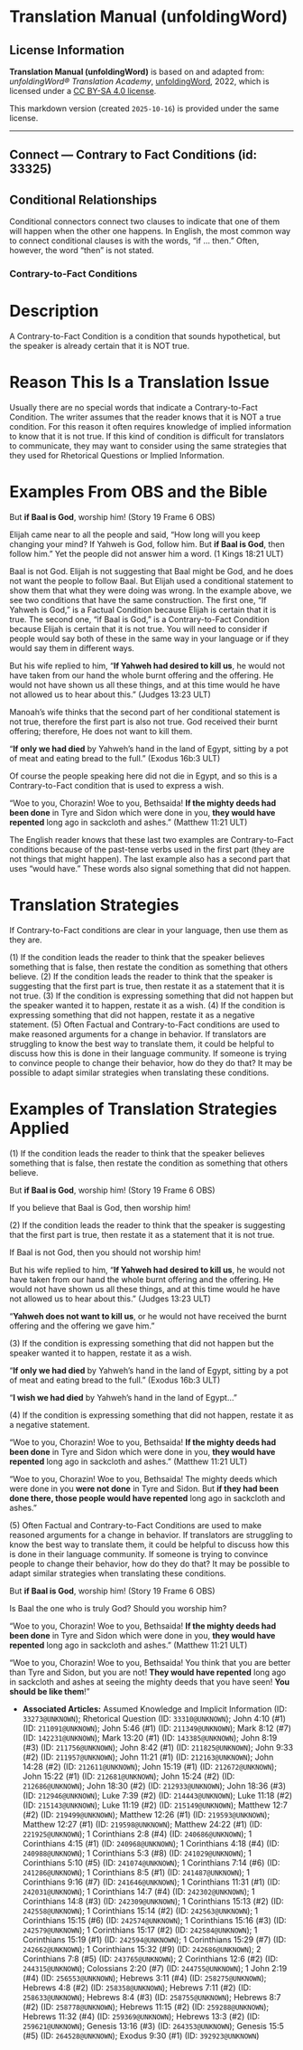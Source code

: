 # Translation Manual (unfoldingWord)

## License Information

**Translation Manual (unfoldingWord)** is based on and adapted from: _unfoldingWord® Translation Academy_, [unfoldingWord](https://unfoldingword.org/utw), 2022, which is licensed under a [CC BY-SA 4.0 license](https://creativecommons.org/licenses/by-sa/4.0/legalcode.en).

This markdown version (created `2025-10-16`) is provided under the same license.



--------------------------------

## Connect — Contrary to Fact Conditions (id: 33325)

Conditional Relationships
-------------------------

Conditional connectors connect two clauses to indicate that one of them will happen when the other one happens. In English, the most common way to connect conditional clauses is with the words, “if … then.” Often, however, the word “then” is not stated.

### Contrary\-to\-Fact Conditions

Description
===========

A Contrary\-to\-Fact Condition is a condition that sounds hypothetical, but the speaker is already certain that it is NOT true.

Reason This Is a Translation Issue
==================================

Usually there are no special words that indicate a Contrary\-to\-Fact Condition. The writer assumes that the reader knows that it is NOT a true condition. For this reason it often requires knowledge of implied information to know that it is not true. If this kind of condition is difficult for translators to communicate, they may want to consider using the same strategies that they used for Rhetorical Questions or Implied Information.

Examples From OBS and the Bible
===============================

But **if Baal is God**, worship him! (Story 19 Frame 6 OBS)

Elijah came near to all the people and said, “How long will you keep changing your mind? If Yahweh is God, follow him. But **if Baal is God**, then follow him.” Yet the people did not answer him a word. (1 Kings 18:21 ULT)

Baal is not God. Elijah is not suggesting that Baal might be God, and he does not want the people to follow Baal. But Elijah used a conditional statement to show them that what they were doing was wrong. In the example above, we see two conditions that have the same construction. The first one, “If Yahweh is God,” is a Factual Condition because Elijah is certain that it is true. The second one, “if Baal is God,” is a Contrary\-to\-Fact Condition because Elijah is certain that it is not true. You will need to consider if people would say both of these in the same way in your language or if they would say them in different ways.

But his wife replied to him, “**If Yahweh had desired to kill us**, he would not have taken from our hand the whole burnt offering and the offering. He would not have shown us all these things, and at this time would he have not allowed us to hear about this.” (Judges 13:23 ULT)

Manoah’s wife thinks that the second part of her conditional statement is not true, therefore the first part is also not true. God received their burnt offering; therefore, He does not want to kill them.

“**If only we had died** by Yahweh’s hand in the land of Egypt, sitting by a pot of meat and eating bread to the full.” (Exodus 16b:3 ULT)

Of course the people speaking here did not die in Egypt, and so this is a Contrary\-to\-Fact condition that is used to express a wish.

“Woe to you, Chorazin! Woe to you, Bethsaida! **If the mighty deeds had been done** in Tyre and Sidon which were done in you, **they would have repented** long ago in sackcloth and ashes.” (Matthew 11:21 ULT)

The English reader knows that these last two examples are Contrary\-to\-Fact conditions because of the past\-tense verbs used in the first part (they are not things that might happen). The last example also has a second part that uses “would have.” These words also signal something that did not happen.

Translation Strategies
======================

If Contrary\-to\-Fact conditions are clear in your language, then use them as they are.

(1\) If the condition leads the reader to think that the speaker believes something that is false, then restate the condition as something that others believe. (2\) If the condition leads the reader to think that the speaker is suggesting that the first part is true, then restate it as a statement that it is not true. (3\) If the condition is expressing something that did not happen but the speaker wanted it to happen, restate it as a wish. (4\) If the condition is expressing something that did not happen, restate it as a negative statement. (5\) Often Factual and Contrary\-to\-Fact conditions are used to make reasoned arguments for a change in behavior. If translators are struggling to know the best way to translate them, it could be helpful to discuss how this is done in their language community. If someone is trying to convince people to change their behavior, how do they do that? It may be possible to adapt similar strategies when translating these conditions.

Examples of Translation Strategies Applied
==========================================

(1\) If the condition leads the reader to think that the speaker believes something that is false, then restate the condition as something that others believe.

But **if Baal is God**, worship him! (Story 19 Frame 6 OBS)

If you believe that Baal is God, then worship him!

(2\) If the condition leads the reader to think that the speaker is suggesting that the first part is true, then restate it as a statement that it is not true.

If Baal is not God, then you should not worship him!

But his wife replied to him, “**If Yahweh had desired to kill us**, he would not have taken from our hand the whole burnt offering and the offering. He would not have shown us all these things, and at this time would he have not allowed us to hear about this.” (Judges 13:23 ULT)

“**Yahweh does not want to kill us**, or he would not have received the burnt offering and the offering we gave him.”

(3\) If the condition is expressing something that did not happen but the speaker wanted it to happen, restate it as a wish.

“**If only we had died** by Yahweh’s hand in the land of Egypt, sitting by a pot of meat and eating bread to the full.” (Exodus 16b:3 ULT)

“**I wish we had died** by Yahweh’s hand in the land of Egypt…”

(4\) If the condition is expressing something that did not happen, restate it as a negative statement.

“Woe to you, Chorazin! Woe to you, Bethsaida! **If the mighty deeds had been done** in Tyre and Sidon which were done in you, **they would have repented** long ago in sackcloth and ashes.” (Matthew 11:21 ULT)

“Woe to you, Chorazin! Woe to you, Bethsaida! The mighty deeds which were done in you **were not done** in Tyre and Sidon. But **if they had been done there, those people would have repented** long ago in sackcloth and ashes.”

(5\) Often Factual and Contrary\-to\-Fact Conditions are used to make reasoned arguments for a change in behavior. If translators are struggling to know the best way to translate them, it could be helpful to discuss how this is done in their language community. If someone is trying to convince people to change their behavior, how do they do that? It may be possible to adapt similar strategies when translating these conditions.

But **if Baal is God**, worship him! (Story 19 Frame 6 OBS)

Is Baal the one who is truly God? Should you worship him?

“Woe to you, Chorazin! Woe to you, Bethsaida! **If the mighty deeds had been done** in Tyre and Sidon which were done in you, **they would have repented** long ago in sackcloth and ashes.” (Matthew 11:21 ULT)

“Woe to you, Chorazin! Woe to you, Bethsaida! You think that you are better than Tyre and Sidon, but you are not! **They would have repented** long ago in sackcloth and ashes at seeing the mighty deeds that you have seen! **You should be like them**!”

* **Associated Articles:** Assumed Knowledge and Implicit Information (ID: `33273@UNKNOWN`); Rhetorical Question (ID: `33310@UNKNOWN`); John 4:10 (#1) (ID: `211091@UNKNOWN`); John 5:46 (#1) (ID: `211349@UNKNOWN`); Mark 8:12 (#7) (ID: `142231@UNKNOWN`); Mark 13:20 (#1) (ID: `143385@UNKNOWN`); John 8:19 (#3) (ID: `211756@UNKNOWN`); John 8:42 (#1) (ID: `211825@UNKNOWN`); John 9:33 (#2) (ID: `211957@UNKNOWN`); John 11:21 (#1) (ID: `212163@UNKNOWN`); John 14:28 (#2) (ID: `212611@UNKNOWN`); John 15:19 (#1) (ID: `212672@UNKNOWN`); John 15:22 (#1) (ID: `212681@UNKNOWN`); John 15:24 (#2) (ID: `212686@UNKNOWN`); John 18:30 (#2) (ID: `212933@UNKNOWN`); John 18:36 (#3) (ID: `212946@UNKNOWN`); Luke 7:39 (#2) (ID: `214443@UNKNOWN`); Luke 11:18 (#2) (ID: `215143@UNKNOWN`); Luke 11:19 (#2) (ID: `215149@UNKNOWN`); Matthew 12:7 (#2) (ID: `219499@UNKNOWN`); Matthew 12:26 (#1) (ID: `219593@UNKNOWN`); Matthew 12:27 (#1) (ID: `219598@UNKNOWN`); Matthew 24:22 (#1) (ID: `221925@UNKNOWN`); 1 Corinthians 2:8 (#4) (ID: `240686@UNKNOWN`); 1 Corinthians 4:15 (#1) (ID: `240968@UNKNOWN`); 1 Corinthians 4:18 (#4) (ID: `240988@UNKNOWN`); 1 Corinthians 5:3 (#8) (ID: `241029@UNKNOWN`); 1 Corinthians 5:10 (#5) (ID: `241074@UNKNOWN`); 1 Corinthians 7:14 (#6) (ID: `241286@UNKNOWN`); 1 Corinthians 8:5 (#1) (ID: `241487@UNKNOWN`); 1 Corinthians 9:16 (#7) (ID: `241646@UNKNOWN`); 1 Corinthians 11:31 (#1) (ID: `242031@UNKNOWN`); 1 Corinthians 14:7 (#4) (ID: `242302@UNKNOWN`); 1 Corinthians 14:8 (#3) (ID: `242309@UNKNOWN`); 1 Corinthians 15:13 (#2) (ID: `242558@UNKNOWN`); 1 Corinthians 15:14 (#2) (ID: `242563@UNKNOWN`); 1 Corinthians 15:15 (#6) (ID: `242574@UNKNOWN`); 1 Corinthians 15:16 (#3) (ID: `242579@UNKNOWN`); 1 Corinthians 15:17 (#2) (ID: `242584@UNKNOWN`); 1 Corinthians 15:19 (#1) (ID: `242594@UNKNOWN`); 1 Corinthians 15:29 (#7) (ID: `242662@UNKNOWN`); 1 Corinthians 15:32 (#9) (ID: `242686@UNKNOWN`); 2 Corinthians 7:8 (#5) (ID: `243765@UNKNOWN`); 2 Corinthians 12:6 (#2) (ID: `244315@UNKNOWN`); Colossians 2:20 (#7) (ID: `244755@UNKNOWN`); 1 John 2:19 (#4) (ID: `256553@UNKNOWN`); Hebrews 3:11 (#4) (ID: `258275@UNKNOWN`); Hebrews 4:8 (#2) (ID: `258358@UNKNOWN`); Hebrews 7:11 (#2) (ID: `258633@UNKNOWN`); Hebrews 8:4 (#3) (ID: `258755@UNKNOWN`); Hebrews 8:7 (#2) (ID: `258778@UNKNOWN`); Hebrews 11:15 (#2) (ID: `259288@UNKNOWN`); Hebrews 11:32 (#4) (ID: `259369@UNKNOWN`); Hebrews 13:3 (#2) (ID: `259621@UNKNOWN`); Genesis 13:16 (#3) (ID: `264353@UNKNOWN`); Genesis 15:5 (#5) (ID: `264528@UNKNOWN`); Exodus 9:30 (#1) (ID: `392923@UNKNOWN`)

